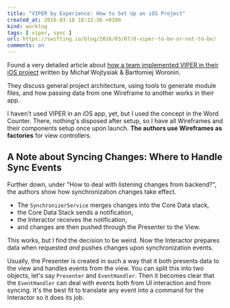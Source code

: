 ```yaml
---
title: "VIPER by Experience: How to Set Up an iOS Project"
created_at: 2016-03-18 18:22:36 +0100
kind: worklog
tags: [ viper, sync ]
url: https://swifting.io/blog/2016/03/07/8-viper-to-be-or-not-to-be/
comments: on
---
```


Found a very detailed article about [how a team implemented VIPER in their iOS project](https://swifting.io/blog/2016/03/07/8-viper-to-be-or-not-to-be/) written by Michał Wojtysiak & Bartłomiej Woronin.

They discuss general project architecture, using tools to generate module files, and how passing data from one Wireframe to another works in their app.

I haven't used VIPER in an iOS app, yet, but I used the concept in the Word Counter. There, nothing's disposed after setup, so I have all Wireframes and their components setup once upon launch. **The authors use Wireframes as factories** for view controllers.


## A Note about Syncing Changes: Where to Handle Sync Events

Further down, under "How to deal with listening changes from backend?", the authors show how synchronization changes take effect.

* The `SynchronizerService` merges changes into the Core Data stack,
* the Core Data Stack sends a notification,
* the Interactor receives the notification,
* and changes are then pushed through the Presenter to the View.

This works, but I find the decision to be weird. Now the Interactor prepares data when requested _and_ pushes changes upon synchronization events.

Usually, the Presenter is created in such a way that it both presents data to the view and handles events from the view. You can split this into two objects, let's say `Presenter` and `EventHandler`. Then it becomes clear that the `EventHandler` can deal with events both from UI interaction and from syncing. It's the best fit to translate any event into a command for the Interactor so it does its job.
